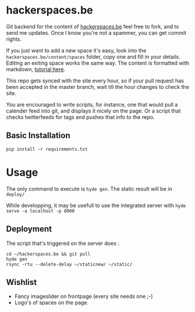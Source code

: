 hackerspaces.be
===============

Git backend for the content of [hackerspaces.be](http://hackerspaces.be) feel free to fork, and to send me updates. Once I know you're not a spammer, you can get commit rights.

If you just want to add a new space it's easy, look into the `hackerspaces.be/content/spaces` folder, copy one and fill in your details. Editing an exiting space works the same way. The content is formatted with markdown, [tutorial here](http://daringfireball.net/projects/markdown/basics).

This repo gets synced with the site every hour, so if your pull request has been accepted in the master branch, wait till the hour changes to check the site.

You are encouraged to write scripts, for instance, one that would pull a calender feed into git, and displays it nicely on the page. Or a script that checks twitterfeeds for tags and pushes that info to the repo.

## Basic Installation

    pip install -r requirements.txt

# Usage
The only command to execute is `hyde gen`. The static result will be in `deploy/`

While developping, it may be usefull to use the integrated server with `hyde serve -a localhost -p 8000`

## Deployment

The script that's triggered on the server does :

	cd ~/hackerspaces.be && git pull
	hyde gen
	rsync -rtu --delete-delay ~/staticnew/ ~/static/

## Wishlist

* Fancy imageslider on frontpage (every site needs one ;-)
* Logo's of spaces on the page.
